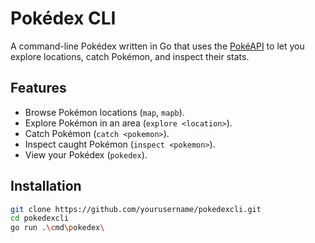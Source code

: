 # Pokédex CLI

A command-line Pokédex written in Go that uses the [PokéAPI](https://pokeapi.co/) to let you explore locations, catch Pokémon, and inspect their stats.

## Features
- Browse Pokémon locations (`map`, `mapb`).
- Explore Pokémon in an area (`explore <location>`).
- Catch Pokémon (`catch <pokemon>`).
- Inspect caught Pokémon (`inspect <pokemon>`).
- View your Pokédex (`pokedex`).

## Installation
```bash
git clone https://github.com/yourusername/pokedexcli.git
cd pokedexcli
go run .\cmd\pokedex\
```
